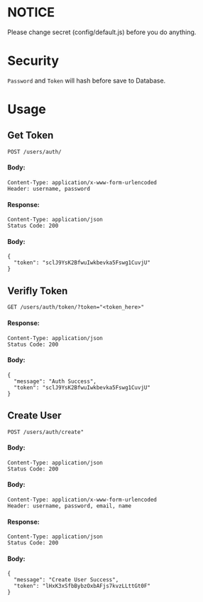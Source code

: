 # NOTICE
Please change secret (config/default.js) before you do anything.

# Security
```Password``` and ```Token``` will hash before save to Database.

# Usage
## Get Token
```POST /users/auth/```
<br />
#### Body:
```
Content-Type: application/x-www-form-urlencoded
Header: username, password
```
#### Response:
```
Content-Type: application/json
Status Code: 200
```
#### Body:
```
{
  "token": "sclJ9YsK2BfwuIwkbevka5Fswg1CuvjU"
}
```

## Verifly Token
```GET /users/auth/token/?token="<token_here>"```

#### Response:
```
Content-Type: application/json
Status Code: 200
```

#### Body:
```
{
  "message": "Auth Success",
  "token": "sclJ9YsK2BfwuIwkbevka5Fswg1CuvjU"
}
```

## Create User

```POST /users/auth/create"```

#### Body:
```
Content-Type: application/json
Status Code: 200
```
#### Body:
```
Content-Type: application/x-www-form-urlencoded
Header: username, password, email, name
```
#### Response:
```
Content-Type: application/json
Status Code: 200
```
#### Body:
```
{
  "message": "Create User Success",
  "token": "lHxK3xSfbBybzOxbAFjs7kvzLLttGt0F"
}
```
